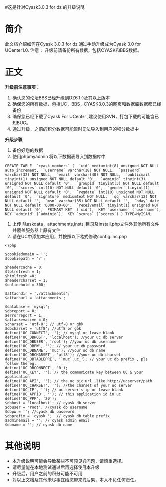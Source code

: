 #这是针对Cyask3.0.3 for dz 的升级说明.

# 简介 #

此文档介绍如何在Cyask 3.0.3 for dz 通过手动升级成为Cyask 3.0 for UCenter1.0.
注意： 升级前请备份所有数据，包括CYASK和BBS数据。


# 正文 #

**升级前注意事项：**
  1. 确认您的论坛BBS已经升级到DZ6.1.0及其以上版本
  1. 确保您的所有数据，包括UC，BBS，CYASK3.0.3的网页和数据库数据都已经备份
  1. 确保您已经下载了Cyask For UCenter ,建议使用SVN，打包下载的可能含已知BUG。
  1. 通过升级，之前的积分数据可能暂时无法导入到用户的积分数据中

**升级步骤**
  1. 备份好您的数据
  1. 使用phpmyadmin 将以下数据表导入到数据库中
```
CREATE TABLE  `cyask_members` (  `uid` mediumint(8) unsigned NOT NULL auto_increment,  `username` varchar(18) NOT NULL,  `password` varchar(32) NOT NULL,  `email` varchar(40) NOT NULL,  `publicmail` tinyint(1) unsigned NOT NULL default '0',  `adminid` tinyint(3) unsigned NOT NULL default '0',  `groupid` tinyint(3) NOT NULL default '0',  `scores` int(10) NOT NULL default '0',  `gender` tinyint(1) unsigned NOT NULL default '0',  `regdate` int(10) unsigned NOT NULL default '0',  `signature` mediumtext NOT NULL,  `qq` varchar(12) NOT NULL default '',  `msn` varchar(35) NOT NULL default '',  `bday` date NOT NULL default '0000-00-00',  `receivemail` tinyint(1) unsigned NOT NULL default '0',  PRIMARY KEY  (`uid`),  KEY `username` (`username`),  KEY `adminid` (`adminid`),  KEY `scores` (`scores`) ) TYPE=MyISAM; 
```
  1. 上传 除askdata，attachments,install目录及install.php文件外其他所有文件并覆盖服务器上原有文件
  1. 请在UC中添加本应用，并按照以下格式修改config.inc.php
```
<?php

$cookiedomain = '';
$cookiepath = '/';

$headercache = 0; 
$tplrefresh = 1;
$htmlfresh =0;
$headercharset = 1;	
$onlinehold = 300;

$attachdir = './attachments';
$attachurl = 'attachments';	

$database = 'mysql';
$dbreport = 0;
$errorreport = 1;
$attackevasive = 0;
$charset = 'utf-8'; // utf-8 or gbk
$dbcharset = 'utf8'; //utf8 or gbk
define('UC_CONNECT', ''); // mysql or leave blank
define('UC_DBHOST', 'localhost'); //your uc db server 
define('UC_DBUSER', 'root'); //your uc db username
define('UC_DBPW', ''); // your uc db password
define('UC_DBNAME', 'muc'); //your uc db name
define('UC_DBCHARSET', 'utf8'); //your uc db charset
define('UC_DBTABLEPRE', '`muc`.uc_'); // your uc db prefix , pls follow the eg.
define('UC_DBCONNECT', '0');
define('UC_KEY', ''); // the communicate key between UC & your application
define('UC_API', ''); // the uc pic url ,like http://ucserver/path
define('UC_CHARSET', ''); //the charset of your uc server 
define('UC_IP', ''); // uc server's ip or leave blank
define('UC_APPID', ''); // this application id in uc 
define('UC_PPP', '20');
$dbhost = 'localhost'; // cyask db server 
$dbuser = 'root'; //cyask db username
$dbpw = ''; //cyask db password
$dbprefix = 'cyask_';  // cyask db table prefix
$adminemail = ''; // cyask admin email
$dbname = ''; // cyask db name
```

# 其他说明 #

  * 本升级说明可能会导致某些不可预见的问题，请慎重选择。
  * 请尽量能在本地测试通过后再选择使用本升级
  * 升级后，用户之前的积分可能不可用
  * 对以上文档及其他未尽事宜给您带来的后果，本人不负任何责任。